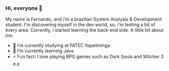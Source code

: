 ### Hi, everyone 👋

My name is Fernando, and i'm a brazilian System Analysis & Development student. I'm discovering myself in the dev world, so, i'm testing a bit of every area. Currently, i started learning the back-end side. A little bit about me:

- 🔭 I’m currently studying at FATEC Itapetininga
- 🌱 I’m currently learning Java
- ⚡ Fun fact: I love playing RPG games such as Dark Souls and Witcher 3 e.e
